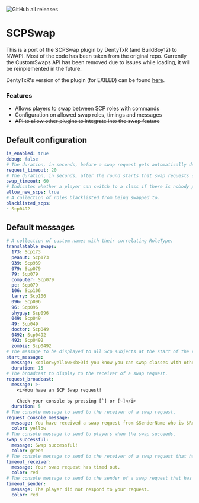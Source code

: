 ![GitHub all releases](https://img.shields.io/github/downloads/EscapeTheFacility/SCPSwap/total)

# SCPSwap
This is a port of the SCPSwap plugin by DentyTxR (and BuildBoy12) to NWAPI. Most of the code has been taken from the original repo.
Currently the CustomSwaps API has been removed due to issues while loading, it will be reinplemented in the future.

DentyTxR's version of the plugin (for EXILED) can be found [here](https://github.com/DentyTxR/ScpSwap).

### Features
- Allows players to swap between SCP roles with commands
- Configuration on allowed swap roles, timings and messages
- <s>API to allow other plugins to integrate into the swap feature</s>

## Default configuration
```yaml
is_enabled: true
debug: false
# The duration, in seconds, before a swap request gets automatically deleted.
request_timeout: 20
# The duration, in seconds, after the round starts that swap requests can be sent.
swap_timeout: 60
# Indicates whether a player can switch to a class if there is nobody playing as it.
allow_new_scps: true
# A collection of roles blacklisted from being swapped to.
blacklisted_scps:
- Scp0492
```

## Default messages
```yaml
# A collection of custom names with their correlating RoleType.
translatable_swaps:
  173: Scp173
  peanut: Scp173
  939: Scp939
  079: Scp079
  79: Scp079
  computer: Scp079
  pc: Scp079
  106: Scp106
  larry: Scp106
  096: Scp096
  96: Scp096
  shyguy: Scp096
  049: Scp049
  49: Scp049
  doctor: Scp049
  0492: Scp0492
  492: Scp0492
  zombie: Scp0492
# The message to be displayed to all Scp subjects at the start of the round.
start_message:
  message: <color=yellow><b>Did you know you can swap classes with other SCP's?</b></color> Simply type <color=orange>.scpswap (role number)</color> in your in-game console (not RA) to swap!
  duration: 15
# The broadcast to display to the receiver of a swap request.
request_broadcast:
  message: >-
    <i>You have an SCP Swap request!

    Check your console by pressing [`] or [~]</i>
  duration: 5
# The console message to send to the receiver of a swap request.
request_console_message:
  message: You have received a swap request from $SenderName who is $RoleName. Would you like to swap with them? Type ".scpswap accept" to accept or ".scpswap decline" to decline.
  color: yellow
# The console message to send to players when the swap succeeds.
swap_successful:
  message: Swap successful!
  color: green
# The console message to send to the receiver of a swap request that has timed out.
timeout_receiver:
  message: Your swap request has timed out.
  color: red
# The console message to send to the sender of a swap request that has timed out.
timeout_sender:
  message: The player did not respond to your request.
  color: red

```
